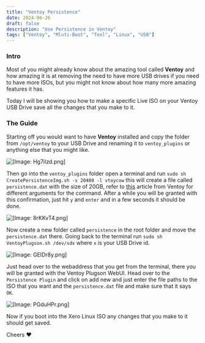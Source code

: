 ```yaml
---
title: "Ventoy Persistence"
date: 2024-06-26
draft: false
description: "Use Persistence in Ventoy"
tags: ["Ventoy", "Mluti-Boot", "Tool", "Linux", "USB"]
---
```


### Intro

Most of you might already know about the amazing tool called **Ventoy** and how amazing it is at removing the need to have more USB drives if you need to have more ISOs, but you might not know about how many more amazing features it has.

Today I will be showing you how to make a specific Live ISO on your Ventoy USB Drive save all the changes that you make to it.

### The Guide

Starting off you would want to have **Ventoy** installed and copy the folder from `/opt/ventoy` to your USB Drive and renaming it to `ventoy_plugins` or anything else that you might like.

![[Image: Hg7iIzd.png]](https://i.imgur.com/Hg7iIzd.png)

Then go into the `ventoy_plugins` folder open a terminal and run `sudo sh CreatePersistenceImg.sh -s 20480 -l vtoycow` this will create a file called `persistence.dat` with the size of 20GB, refer to [this](https://www.ventoy.net/en/plugin_persistence.html) article from Ventoy for different arguments for the command. After a while you will be granted with this confirmation, just hit `y` and `enter` and in a few seconds it should be done.

![[Image: 8rKKvT4.png]](https://i.imgur.com/8rKKvT4.png)

Now create a new folder called `persistence` in the root folder and move the `persistence.dat` there. Going back to the terminal run `sudo sh VentoyPlugson.sh /dev/sdx` where `x` is your USB Drive id.

![[Image: GElDr8y.png]](https://i.imgur.com/GElDr8y.png)

Just head over to the webaddress that you get from the terminal, there you will be granted with the Ventoy Plugson WebUI. Head over to the `Persistence Plugin` and click on add new and just enter the file paths to the ISO that you want and the `persistence.dat` file and make sure that it says `OK`.

![[Image: PGduHPr.png]](https://i.imgur.com/PGduHPr.png)

Now if you boot into the Xero Linux ISO any changes that you make to it should get saved.

Cheers :heart:
